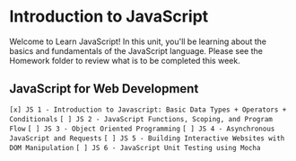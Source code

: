 # Introduction to JavaScript

Welcome to Learn JavaScript! In this unit, you'll be learning about the basics and fundamentals of the JavaScript language. Please see the Homework folder to review what is to be completed this week.

## JavaScript for Web Development

`[x] JS 1 - Introduction to Javascript: Basic Data Types + Operators + Conditionals`
`[ ] JS 2 - JavaScript Functions, Scoping, and Program Flow`
`[ ] JS 3 - Object Oriented Programming`
`[ ] JS 4 - Asynchronous JavaScript and Requests`
`[ ] JS 5 - Building Interactive Websites with DOM Manipulation`
`[ ] JS 6 - JavaScript Unit Testing using Mocha`
